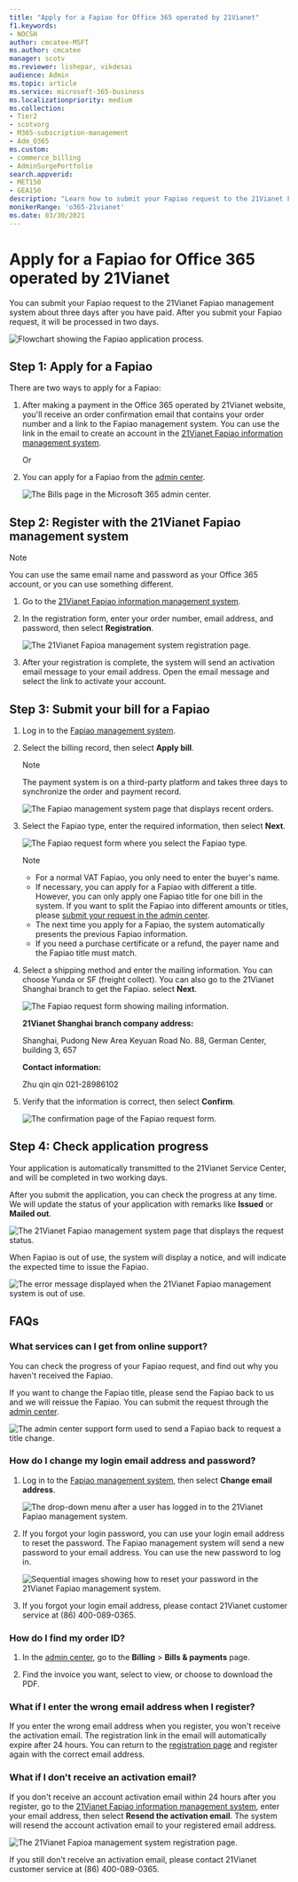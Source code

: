 ```yaml
---
title: "Apply for a Fapiao for Office 365 operated by 21Vianet"
f1.keywords:
- NOCSH
author: cmcatee-MSFT
ms.author: cmcatee
manager: scotv
ms.reviewer: lishepar, vikdesai
audience: Admin
ms.topic: article
ms.service: microsoft-365-business
ms.localizationpriority: medium
ms.collection: 
- Tier2
- scotvorg
- M365-subscription-management 
- Adm_O365
ms.custom: 
- commerce_billing
- AdminSurgePortfolio
search.appverid:
- MET150
- GEA150
description: "Learn how to submit your Fapiao request to the 21Vianet Fapiao management system after making a payment in the Office 365 operated by 21Vianet in China."
monikerRange: 'o365-21vianet'
ms.date: 03/30/2021
---
```


# Apply for a Fapiao for Office 365 operated by 21Vianet

You can submit your Fapiao request to the 21Vianet Fapiao management system about three days after you have paid. After you submit your Fapiao request, it will be processed in two days.
  
![Flowchart showing the Fapiao application process.](../../media/bf14884a-53f9-4c53-971c-b9b8ad6ec8d3.png)
  
## Step 1: Apply for a Fapiao

There are two ways to apply for a Fapiao:
  
1. After making a payment in the Office 365 operated by 21Vianet website, you'll receive an order confirmation email that contains your order number and a link to the Fapiao management system. You can use the link in the email to create an account in the <a href="https://go.microsoft.com/fwlink/p/?linkid=837466" target="_blank">21Vianet Fapiao information management system</a>.

    Or

2. You can apply for a Fapiao from the <a href="https://go.microsoft.com/fwlink/p/?linkid=850627" target="_blank">admin center</a>.

    ![The Bills page in the Microsoft 365 admin center.](../../media/a6e3b953-abd4-46aa-a910-08c517915a21.png)
  
## Step 2: Register with the 21Vianet Fapiao management system

> [!NOTE]
> You can use the same email name and password as your Office 365 account, or you can use something different.
  
1. Go to the <a href="https://go.microsoft.com/fwlink/p/?linkid=837466" target="_blank">21Vianet Fapiao information management system</a>.

2. In the registration form, enter your order number, email address, and password, then select **Registration**.

    ![The 21Vianet Fapioa management system registration page.](../../media/60d39184-95b2-4ea4-a8a2-3e11763bec87.png)
  
3. After your registration is complete, the system will send an activation email message to your email address. Open the email message and select the link to activate your account.

## Step 3: Submit your bill for a Fapiao

1. Log in to the <a href="https://go.microsoft.com/fwlink/p/?linkid=837465" target="_blank">Fapiao management system</a>.

2. Select the billing record, then select **Apply bill**.

    > [!NOTE]
    > The payment system is on a third-party platform and takes three days to synchronize the order and payment record.
  
    ![The Fapiao management system page that displays recent orders.](../../media/b319767d-1d10-4cb4-b270-c5fbcee1368e.png)
  
3. Select the Fapiao type, enter the required information, then select **Next**.

    ![The Fapiao request form where you select the Fapiao type.](../../media/56fe3db1-c20f-4082-a39d-02d7ac41fec8.png)
  
    > [!NOTE]
    > - For a normal VAT Fapiao, you only need to enter the buyer's name.
    > - If necessary, you can apply for a Fapiao with different a title. However, you can only apply one Fapiao title for one bill in the system. If you want to split the Fapiao into different amounts or titles, please <a href="https://portal.partner.microsoftonline.cn/Support/SupportOverview.aspx" target="_blank">submit your request in the admin center</a>.
    > - The next time you apply for a Fapiao, the system automatically presents the previous Fapiao information.
    > - If you need a purchase certificate or a refund, the payer name and the Fapiao title must match.

4. Select a shipping method and enter the mailing information. You can choose Yunda or SF (freight collect). You can also go to the 21Vianet Shanghai branch to get the Fapiao. select **Next**.

    ![The Fapiao request form showing mailing information.](../../media/bba500b4-a51d-477b-81a7-9113b08d39f1.png)
  
    **21Vianet Shanghai branch company address:**

    Shanghai, Pudong New Area Keyuan Road No. 88, German Center, building 3, 657

    **Contact information:**

    Zhu qin qin 021-28986102

5. Verify that the information is correct, then select **Confirm**.

    ![The confirmation page of the Fapiao request form.](../../media/18706d9d-defc-4285-8fd3-990448b44a18.png)
  
## Step 4: Check application progress

Your application is automatically transmitted to the 21Vianet Service Center, and will be completed in two working days.
  
After you submit the application, you can check the progress at any time. We will update the status of your application with remarks like **Issued** or **Mailed out**.
  
![The 21Vianet Fapiao management system page that displays the request status.](../../media/6cd696ec-d630-4fce-9f27-935a0d5f0ebe.png)
  
When Fapiao is out of use, the system will display a notice, and will indicate the expected time to issue the Fapiao.
  
![The error message displayed when the 21Vianet Fapiao management system is out of use.](../../media/effe0796-83aa-4a91-a488-15d6f58c01dc.png)
  
## FAQs

### What services can I get from online support?

You can check the progress of your Fapiao request, and find out why you haven't received the Fapiao.
  
If you want to change the Fapiao title, please send the Fapiao back to us and we will reissue the Fapiao. You can submit the request through the <a href="https://portal.partner.microsoftonline.cn/Support/SupportOverview.aspx" target="_blank">admin center</a>.
  
![The admin center support form used to send a Fapiao back to request a title change.](../../media/2a413e9e-f30b-4f26-adbf-6287cc217a0f.png)
  
### How do I change my login email address and password?

1. Log in to the <a href="https://go.microsoft.com/fwlink/p/?linkid=837465" target="_blank">Fapiao management system</a>, then select **Change email address**.

    ![The drop-down menu after a user has logged in to the 21Vianet Fapiao management system.](../../media/ee6de24b-6be2-41e6-8aec-e0c3cb0ea35e.png)
  
2. If you forgot your login password, you can use your login email address to reset the password. The Fapiao management system will send a new password to your email address. You can use the new password to log in.

    ![Sequential images showing how to reset your password in the 21Vianet Fapiao management system.](../../media/2edb0a47-1286-4792-804d-7e84534c8370.png)
  
3. If you forgot your login email address, please contact 21Vianet customer service at (86) 400-089-0365.

### How do I find my order ID?

1. In the [admin center](https://go.microsoft.com/fwlink/p/?linkid=850627), go to the **Billing** \> **Bills & payments** page.

2. Find the invoice you want, select to view, or choose to download the PDF.

### What if I enter the wrong email address when I register?

If you enter the wrong email address when you register, you won't receive the activation email. The registration link in the email will automatically expire after 24 hours. You can return to the <a href="https://go.microsoft.com/fwlink/p/?linkid=837466" target="_blank">registration page</a> and register again with the correct email address.
  
### What if I don't receive an activation email?

If you don't receive an account activation email within 24 hours after you register, go to the <a href="https://go.microsoft.com/fwlink/p/?linkid=837466" target="_blank">21Vianet Fapiao information management system</a>, enter your email address, then select **Resend the activation email**. The system will resend the account activation email to your registered email address.
  
![The 21Vianet Fapioa management system registration page.](../../media/60d39184-95b2-4ea4-a8a2-3e11763bec87.png)
  
If you still don't receive an activation email, please contact 21Vianet customer service at (86) 400-089-0365.
